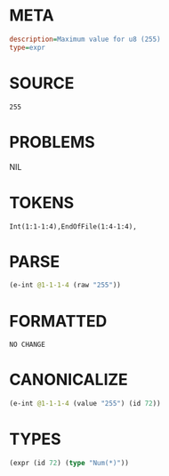 # META
~~~ini
description=Maximum value for u8 (255)
type=expr
~~~
# SOURCE
~~~roc
255
~~~
# PROBLEMS
NIL
# TOKENS
~~~zig
Int(1:1-1:4),EndOfFile(1:4-1:4),
~~~
# PARSE
~~~clojure
(e-int @1-1-1-4 (raw "255"))
~~~
# FORMATTED
~~~roc
NO CHANGE
~~~
# CANONICALIZE
~~~clojure
(e-int @1-1-1-4 (value "255") (id 72))
~~~
# TYPES
~~~clojure
(expr (id 72) (type "Num(*)"))
~~~
